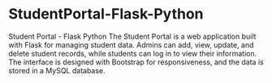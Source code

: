 # StudentPortal-Flask-Python
Student Portal - Flask Python The Student Portal is a web application built with Flask for managing student data. Admins can add, view, update, and delete student records, while students can log in to view their information. The interface is designed with Bootstrap for responsiveness, and the data is stored in a MySQL database.
